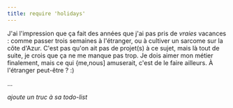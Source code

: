 ```yaml
---
title: require 'holidays'
---
```


J'ai l'impression que ça fait des années que j'ai pas pris de _vraies_
vacances : comme passer trois semaines à l'étranger, ou à cultiver un sarcome
sur la côte d'Azur. C'est pas qu'on ait pas de projet(s) à ce sujet, mais là
tout de suite, je crois que ça ne me manque pas trop. Je dois aimer mon métier
finalement, mais ce qui {me,nous] amuserait, c'est de le faire ailleurs. À
l'étranger peut-être ? :)

...

*ajoute un truc à sa todo-list*

